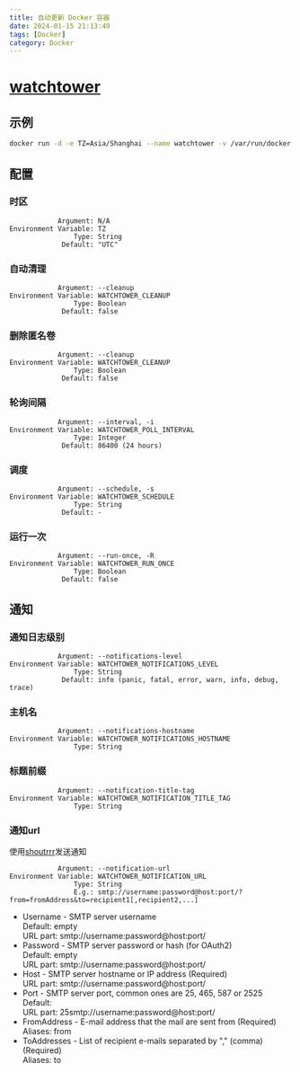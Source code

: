 ```yaml
---
title: 自动更新 Docker 容器
date: 2024-01-15 21:13:49
tags: [Docker]
category: Docker
---
```


# [watchtower](https://containrrr.dev/watchtower)

## 示例
```Bash
docker run -d -e TZ=Asia/Shanghai --name watchtower -v /var/run/docker.sock:/var/run/docker.sock -e WATCHTOWER_CLEANUP=true -e WATCHTOWER_SCHEDULE="0 0 5 * * *" containrrr/watchtower
```
## 配置

### 时区
```plaintext
            Argument: N/A
Environment Variable: TZ
                Type: String
             Default: "UTC"
```

### 自动清理
```plaintext
            Argument: --cleanup
Environment Variable: WATCHTOWER_CLEANUP
                Type: Boolean
             Default: false
```

### 删除匿名卷
```plaintext
            Argument: --cleanup
Environment Variable: WATCHTOWER_CLEANUP
                Type: Boolean
             Default: false
```

### 轮询间隔
```plaintext
            Argument: --interval, -i
Environment Variable: WATCHTOWER_POLL_INTERVAL
                Type: Integer
             Default: 86400 (24 hours)
```

### 调度
```plaintext
            Argument: --schedule, -s
Environment Variable: WATCHTOWER_SCHEDULE
                Type: String
             Default: -
```

### 运行一次
```plaintext
            Argument: --run-once, -R
Environment Variable: WATCHTOWER_RUN_ONCE
                Type: Boolean
             Default: false
```

## 通知

### 通知日志级别
```plaintext
            Argument: --notifications-level
Environment Variable: WATCHTOWER_NOTIFICATIONS_LEVEL
                Type: String
             Default: info (panic, fatal, error, warn, info, debug, trace)
```
### 主机名
```plaintext
            Argument: --notifications-hostname
Environment Variable: WATCHTOWER_NOTIFICATIONS_HOSTNAME
                Type: String
```
### 标题前缀
```plaintext
            Argument: --notification-title-tag
Environment Variable: WATCHTOWER_NOTIFICATION_TITLE_TAG
                Type: String
```
### 通知url
使用[shoutrrr](https://containrrr.dev/shoutrrr/)发送通知
```plaintext
            Argument: --notification-url
Environment Variable: WATCHTOWER_NOTIFICATION_URL
                Type: String
                E.g.: smtp://username:password@host:port/?from=fromAddress&to=recipient1[,recipient2,...]
```
* Username - SMTP server username   
  Default: empty   
  URL part: smtp://username:password@host:port/
* Password - SMTP server password or hash (for OAuth2)   
  Default: empty   
  URL part: smtp://username:password@host:port/
* Host - SMTP server hostname or IP address (Required)   
  URL part: smtp://username:password@host:port/
* Port - SMTP server port, common ones are 25, 465, 587 or 2525   
  Default:    
  URL part: 25smtp://username:password@host:port/
* FromAddress - E-mail address that the mail are sent from (Required)   
  Aliases: from
* ToAddresses - List of recipient e-mails separated by "," (comma) (Required)   
  Aliases: to
